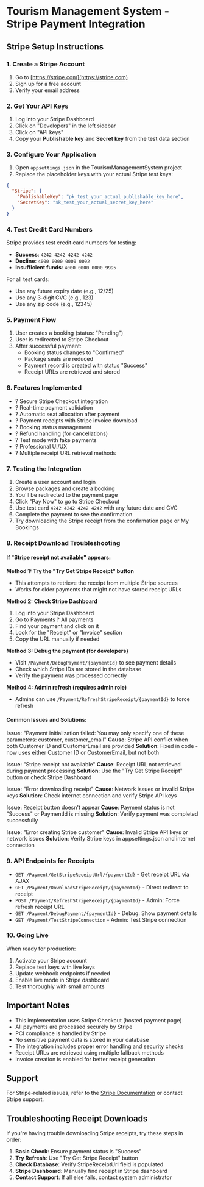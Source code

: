 # Tourism Management System - Stripe Payment Integration

## Stripe Setup Instructions

### 1. Create a Stripe Account
1. Go to [https://stripe.com](https://stripe.com)
2. Sign up for a free account
3. Verify your email address

### 2. Get Your API Keys
1. Log into your Stripe Dashboard
2. Click on "Developers" in the left sidebar
3. Click on "API keys"
4. Copy your **Publishable key** and **Secret key** from the test data section

### 3. Configure Your Application
1. Open `appsettings.json` in the TourismManagementSystem project
2. Replace the placeholder keys with your actual Stripe test keys:

```json
{
  "Stripe": {
    "PublishableKey": "pk_test_your_actual_publishable_key_here",
    "SecretKey": "sk_test_your_actual_secret_key_here"
  }
}
```

### 4. Test Credit Card Numbers
Stripe provides test credit card numbers for testing:

- **Success**: `4242 4242 4242 4242`
- **Decline**: `4000 0000 0000 0002`
- **Insufficient funds**: `4000 0000 0000 9995`

For all test cards:
- Use any future expiry date (e.g., 12/25)
- Use any 3-digit CVC (e.g., 123)
- Use any zip code (e.g., 12345)

### 5. Payment Flow
1. User creates a booking (status: "Pending")
2. User is redirected to Stripe Checkout
3. After successful payment:
   - Booking status changes to "Confirmed"
   - Package seats are reduced
   - Payment record is created with status "Success"
   - Receipt URLs are retrieved and stored

### 6. Features Implemented
- ? Secure Stripe Checkout integration
- ? Real-time payment validation
- ? Automatic seat allocation after payment
- ? Payment receipts with Stripe invoice download
- ? Booking status management
- ? Refund handling (for cancellations)
- ? Test mode with fake payments
- ? Professional UI/UX
- ? Multiple receipt URL retrieval methods

### 7. Testing the Integration
1. Create a user account and login
2. Browse packages and create a booking
3. You'll be redirected to the payment page
4. Click "Pay Now" to go to Stripe Checkout
5. Use test card `4242 4242 4242 4242` with any future date and CVC
6. Complete the payment to see the confirmation
7. Try downloading the Stripe receipt from the confirmation page or My Bookings

### 8. Receipt Download Troubleshooting

#### If "Stripe receipt not available" appears:

**Method 1: Try the "Try Get Stripe Receipt" button**
- This attempts to retrieve the receipt from multiple Stripe sources
- Works for older payments that might not have stored receipt URLs

**Method 2: Check Stripe Dashboard**
1. Log into your Stripe Dashboard
2. Go to Payments ? All payments
3. Find your payment and click on it
4. Look for the "Receipt" or "Invoice" section
5. Copy the URL manually if needed

**Method 3: Debug the payment (for developers)**
- Visit `/Payment/DebugPayment/{paymentId}` to see payment details
- Check which Stripe IDs are stored in the database
- Verify the payment was processed correctly

**Method 4: Admin refresh (requires admin role)**
- Admins can use `/Payment/RefreshStripeReceipt/{paymentId}` to force refresh

#### Common Issues and Solutions:

**Issue**: "Payment initialization failed: You may only specify one of these parameters: customer, customer_email"
**Cause**: Stripe API conflict when both Customer ID and CustomerEmail are provided
**Solution**: Fixed in code - now uses either Customer ID or CustomerEmail, but not both

**Issue**: "Stripe receipt not available"
**Cause**: Receipt URL not retrieved during payment processing
**Solution**: Use the "Try Get Stripe Receipt" button or check Stripe Dashboard

**Issue**: "Error downloading receipt"
**Cause**: Network issues or invalid Stripe keys
**Solution**: Check internet connection and verify Stripe API keys

**Issue**: Receipt button doesn't appear
**Cause**: Payment status is not "Success" or PaymentId is missing
**Solution**: Verify payment was completed successfully

**Issue**: "Error creating Stripe customer"
**Cause**: Invalid Stripe API keys or network issues
**Solution**: Verify Stripe keys in appsettings.json and internet connection

### 9. API Endpoints for Receipts

- `GET /Payment/GetStripeReceiptUrl/{paymentId}` - Get receipt URL via AJAX
- `GET /Payment/DownloadStripeReceipt/{paymentId}` - Direct redirect to receipt
- `POST /Payment/RefreshStripeReceipt/{paymentId}` - Admin: Force refresh receipt URL
- `GET /Payment/DebugPayment/{paymentId}` - Debug: Show payment details
- `GET /Payment/TestStripeConnection` - Admin: Test Stripe connection

### 10. Going Live
When ready for production:
1. Activate your Stripe account
2. Replace test keys with live keys
3. Update webhook endpoints if needed
4. Enable live mode in Stripe dashboard
5. Test thoroughly with small amounts

## Important Notes
- This implementation uses Stripe Checkout (hosted payment page)
- All payments are processed securely by Stripe
- PCI compliance is handled by Stripe
- No sensitive payment data is stored in your database
- The integration includes proper error handling and security checks
- Receipt URLs are retrieved using multiple fallback methods
- Invoice creation is enabled for better receipt generation

## Support
For Stripe-related issues, refer to the [Stripe Documentation](https://stripe.com/docs) or contact Stripe support.

## Troubleshooting Receipt Downloads

If you're having trouble downloading Stripe receipts, try these steps in order:

1. **Basic Check**: Ensure payment status is "Success"
2. **Try Refresh**: Use "Try Get Stripe Receipt" button
3. **Check Database**: Verify StripeReceiptUrl field is populated
4. **Stripe Dashboard**: Manually find receipt in Stripe dashboard
5. **Contact Support**: If all else fails, contact system administrator